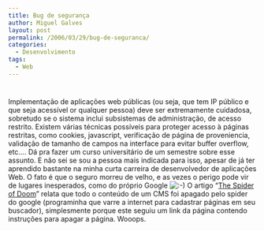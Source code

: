 ```yaml
---
title: Bug de segurança
author: Miguel Galves
layout: post
permalink: /2006/03/29/bug-de-seguranca/
categories:
  - Desenvolvimento
tags:
  - Web
---
```

# 

Implementação de aplicações web públicas (ou seja, que tem IP público e que seja acessível or qualquer pessoa) deve ser extremamente cuidadosa, sobretudo se o sistema inclui subsistemas de administração, de acesso restrito. Existem várias técnicas possíveis para proteger acesso à páginas restritas, como cookies, javascript, verificação de página de proveniencia, validação de tamanho de campos na interface para evitar buffer overflow, etc…. Dá pra fazer um curso universitário de um semestre sobre esse assunto. E não sei se sou a pessoa mais indicada para isso, apesar de já ter aprendido bastante na minha curta carreira de desenvolvedor de aplicações Web. O fato é que o seguro morreu de velho, e as vezes o perigo pode vir de lugares inesperados, como do próprio Google ![:-)][1] O artigo “[The Spider of Doom][2]” relata que todo o conteúdo de um CMS foi apagado pelo spider do google (programinha que varre a internet para cadastrar páginas em seu buscador), simplesmente porque este seguiu um link da página contendo instruções para apagar a página. Wooops.

 [1]: http://log4dev.com/wp-includes/images/smilies/icon_smile.gif
 [2]: http://www.thedailywtf.com/forums/65974/ShowPost.aspx